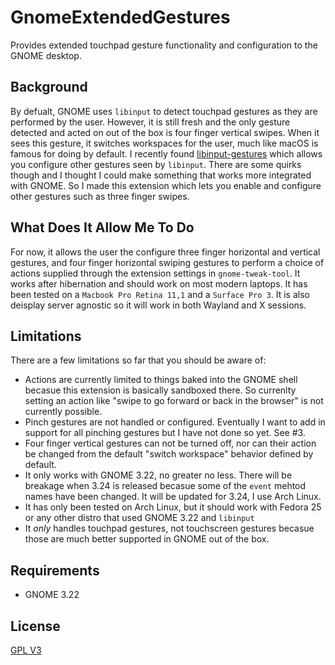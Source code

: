 # GnomeExtendedGestures

Provides extended touchpad gesture functionality and configuration to the GNOME desktop.

## Background

By defualt, GNOME uses `libinput` to detect touchpad gestures as they are performed by the user. However, it is still fresh and the only gesture detected and acted on out of the box is four finger vertical swipes. When it sees this gesture, it switches workspaces for the user, much like macOS is famous for doing by default. I recently found [libinput-gestures](https://github.com/bulletmark/libinput-gestures) which allows you configure other gestures seen by `libinput`. There are some quirks though and I thought I could make something that works more integrated with GNOME. So I made this extension which lets you enable and configure other gestures such as three finger swipes. 

## What Does It Allow Me To Do

For now, it allows the user the configure three finger horizontal and vertical gestures, and four finger horizontal swiping gestures to perform a choice of actions supplied through the extension settings in `gnome-tweak-tool`. It works after hibernation and should work on most modern laptops. It has been tested on a `Macbook Pro Retina 11,1` and a `Surface Pro 3`. It is also deisplay server agnostic so it will work in both Wayland and X sessions.

## Limitations

There are a few limitations so far that you should be aware of: 

* Actions are currently limited to things baked into the GNOME shell becasue this extension is basically sandboxed there. So currenlty setting an action like "swipe to go forward or back in the browser" is not currently possible. 
* Pinch gestures are not handled or configured. Eventually I want to add in support for all pinching gestures but I have not done so yet. See #3.
* Four finger vertical gestures can not be turned off, nor can their action be changed from the default "switch workspace" behavior defined by default.
* It only works with GNOME 3.22, no greater no less. There will be breakage when 3.24 is released becasue some of the `event` mehtod names have been changed. It will be updated for 3.24, I use Arch Linux.
* It has only been tested on Arch Linux, but it should work with Fedora 25 or any other distro that used GNOME 3.22 and `libinput`
* It *only* handles touchpad gestures, not touchscreen gestures becasue those are much better supported in GNOME out of the box.

## Requirements

* GNOME 3.22

## License

[GPL V3](LICENSE)
